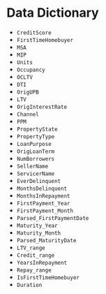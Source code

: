 # Data Dictionary

- `CreditScore`
- `FirstTimeHomebuyer`
- `MSA`
- `MIP`
- `Units`
- `Occupancy`
- `OCLTV`
- `DTI`
- `OrigUPB`
- `LTV`
- `OrigInterestRate`
- `Channel`
- `PPM`
- `PropertyState`
- `PropertyType`
- `LoanPurpose`
- `OrigLoanTerm`
- `NumBorrowers`
- `SellerName`
- `ServicerName`
- `EverDelinquent`
- `MonthsDelinquent`
- `MonthsInRepayment`
- `FirstPayment_Year`
- `FirstPayment_Month`
- `Parsed_FirstPaymentDate`
- `Maturity_Year`
- `Maturity_Month`
- `Parsed_MaturityDate`
- `LTV_range`
- `Credit_range`
- `YearsInRepayment`
- `Repay_range`
- `IsFirstTimeHomebuyer`
- `Duration`
